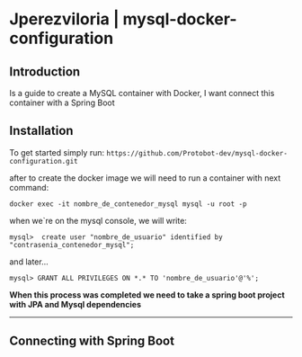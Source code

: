# Jperezviloria | mysql-docker-configuration

## Introduction
Is a guide to create a MySQL container with Docker, I want connect this container with a Spring Boot

## Installation
To get started simply run:
`https://github.com/Protobot-dev/mysql-docker-configuration.git`

after to create the docker image we will need to run a container with next command:

`docker exec -it nombre_de_contenedor_mysql mysql -u root -p`

when we`re on the mysql console, we will write: 

`mysql>  create user "nombre_de_usuario" identified by "contrasenia_contenedor_mysql";`

and later...

`mysql> GRANT ALL PRIVILEGES ON *.* TO 'nombre_de_usuario'@'%';`

**When this process was completed we need to take a spring boot project with JPA and Mysql dependencies**

***

## Connecting with Spring Boot



